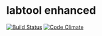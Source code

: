 # labtool enhanced

[![Build Status](https://travis-ci.org/TheDuckFIN/labtool-enhanced.svg?branch=master)](https://travis-ci.org/TheDuckFIN/labtool-enhanced) [![Code Climate](https://codeclimate.com/github/TheDuckFIN/labtool-enhanced/badges/gpa.svg)](https://codeclimate.com/github/TheDuckFIN/labtool-enhanced)

